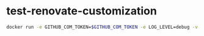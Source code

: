 # test-renovate-customization

```bash
docker run -e GITHUB_COM_TOKEN=$GITHUB_COM_TOKEN -e LOG_LEVEL=debug -v $(pwd)/renovate.json:/usr/src/app/renovate.json -v $(pwd)/base-os.yaml:/usr/src/app/base-os.yaml --rm renovate/renovate --platform=local > output.txt
```